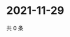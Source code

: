 # 2021-11-29

共 0 条

<!-- BEGIN WEIBO -->
<!-- 最后更新时间 Mon Nov 29 2021 10:19:42 GMT+0800 (China Standard Time) -->

<!-- END WEIBO -->
